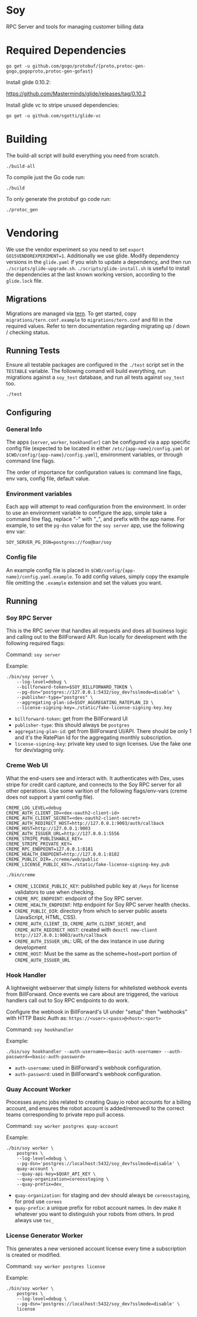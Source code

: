 Soy
===

RPC Server and tools for managing customer billing data

# Required Dependencies

```
go get -u github.com/gogo/protobuf/{proto,protoc-gen-gogo,gogoproto,protoc-gen-gofast}
```

Install glide 0.10.2:

https://github.com/Masterminds/glide/releases/tag/0.10.2

Install glide vc to stripe unused dependencies:

```
go get -u github.com/sgotti/glide-vc
```

# Building

The build-all script will build everything you need from scratch.
```
./build-all
```

To compile just the Go code run:
```
./build
```

To only generate the protobuf go code run:
```
./protoc_gen
```

# Vendoring

We use the vendor experiment so you need to set `export GO15VENDOREXPERIMENT=1`.
Additionally we use glide. Modify dependency versions in the `glide.yaml` if
you wish to update a dependency, and then run `./scripts/glide-upgrade.sh`.
`./scripts/glide-install.sh` is useful to install the dependencies at the last
known working version, according to the `glide.lock` file.

## Migrations

Migrations are managed via [tern](https://github.com/jackc/tern).
To get started, copy `migrations/tern.conf.example` to `migrations/tern.conf` and fill in the required values.
Refer to tern documentation regarding migrating up / down / checking status.

## Running Tests

Ensure all testable packages are configured in the `./test` script set in the `TESTABLE` variable.
The following comand will build everything, run migrations against a `soy_test` database, and run all tests against `soy_test` too.
```
./test
```

## Configuring

### General Info

The apps (`server`, `worker`, `hookhandler`) can be configured via a app specific config file (expected to be located in either `/etc/{app-name}/config.yaml` or `$CWD/config/{app-name}/config.yaml`), environment variables, or through command line flags.

The order of importance for configuration values is: command line flags, env vars, config file, default value.

### Environment variables

Each app will attempt to read configuration from the environment. In order to use an environment variable to configure the app, simple take a command line flag, replace "-" with "\_", and prefix with the app name. For example, to set the `pg-dsn` value for the `soy server` app, use the following env var:

`SOY_SERVER_PG_DSN=postgres://foo@bar/soy`

### Config file

An example config file is placed in `$CWD/config/{app-name}/config.yaml.example`. To add config values, simply copy the example file omitting the `.example` extension and set the values you want.

## Running

### Soy RPC Server

This is the RPC server that handles all requests and does all business logic and calling out to the BillForward API.
Run locally for development with the following required flags:

Command: `soy server`

Example:
```
./bin/soy server \
    --log-level=debug \
    --billforward-token=$SOY_BILLFORWARD_TOKEN \
    --pg-dsn="postgres://127.0.0.1:5432/soy_dev?sslmode=disable" \
    --publisher-type="postgres" \
    --aggregating-plan-id=$SOY_AGGREGATING_RATEPLAN_ID \
    --license-signing-key=./static/fake-license-signing-key.key
```

- `billforward-token`: get from the BillForward UI
- `publisher-type`: this should always be `postgres`
- `aggregating-plan-id`: get from BillForward UI/API. There should be only 1 and it's the RatePlan Id for the aggregating monthly subscription.
- `license-signing-key`: private key used to sign licenses. Use the fake one for dev/staging only.

### Creme Web UI

What the end-users see and interact with. It authenticates with Dex, uses stripe for credit card capture, and connects to the Soy RPC server for all other operations.
Use some varition of the following flags/env-vars (creme does not support a yaml config file).

```
CREME_LOG_LEVEL=debug
CREME_AUTH_CLIENT_ID=<dex-oauth2-client-id>
CREME_AUTH_CLIENT_SECRET=<dex-oauth2-client-secret>
CREME_AUTH_REDIRECT_HOST=http://127.0.0.1:9003/auth/callback
CREME_HOST=http://127.0.0.1:9003
CREME_AUTH_ISSUER_URL=http://127.0.0.1:5556
CREME_STRIPE_PUBLISHABLE_KEY=
CREME_STRIPE_PRIVATE_KEY=
CREME_RPC_ENDPOINT=127.0.0.1:8181
CREME_HEALTH_ENDPOINT=http://127.0.0.1:8182
CREME_PUBLIC_DIR=./creme/web/public
CREME_LICENSE_PUBLIC_KEY=./static/fake-license-signing-key.pub

./bin/creme
```

- `CREME_LICENSE_PUBLIC_KEY`: published public key at `/keys` for license validators to use when checking.
- `CREME_RPC_ENDPOINT`: endpoint of the Soy RPC server.
- `CREME_HEALTH_ENDPOINT`: http endpoint for Soy RPC server health checks.
- `CREME_PUBLIC_DIR`: directory from which to server public assets (JavaScript, HTML, CSS).
- `CREME_AUTH_CLIENT_ID`, `CREME_AUTH_CLIENT_SECRET`, and `CREME_AUTH_REDIRECT_HOST`: created with `dexctl new-client http://127.0.0.1:9003/auth/callback`
- `CREME_AUTH_ISSUER_URL`: URL of the dex instance in use during development
- `CREME_HOST`: Must be the same as the scheme+host+port portion of `CREME_AUTH_ISSUER_URL`

### Hook Handler

A lightweight webserver that simply listens for whitelisted webhook events from BillForward. Once events we care about are triggered, the various handlers call out to Soy RPC endpoints to do work.

Configure the webhook in BillForward's UI under "setup" then "webhooks" with HTTP Basic Auth as: `https://<user>:<pass>@<host>:<port>`

Command: `soy hookhandler`

Example:
```
./bin/soy hookhandler --auth-username=<basic-auth-username> --auth-password=<basic-auth-password>
```

- `auth-username`: used in BillForward's webhook configuration.
- `auth-password`: used in BillForward's webhook configuration.

### Quay Account Worker

Processes async jobs related to creating Quay.io robot accounts for a billing account, and ensures the robot account is added/removedl to the correct teams corresponding to private repo pull access.

Command: `soy worker postgres quay-account`

Example:
```
./bin/soy worker \
    postgres \
    --log-level=debug \
    --pg-dsn='postgres://localhost:5432/soy_dev?sslmode=disable' \
    quay-account \
    --quay-api-key=$QUAY_API_KEY \
    --quay-organization=coreosstaging \
    --quay-prefix=dev_
```

- `quay-organization`: for staging and dev should always be `coreosstaging`, for prod use `coreos`
- `quay-prefix`: a unique prefix for robot account names. In dev make it whatever you want to distinguish your robots from others. In prod always use `tec_`

### License Generator Worker

This generates a new versioned account license every time a subscription is created or modified.

Command: `soy worker postgres license`

Example:
```
./bin/soy worker \
    postgres \
    --log-level=debug \
    --pg-dsn='postgres://localhost:5432/soy_dev?sslmode=disable' \
    license
```
